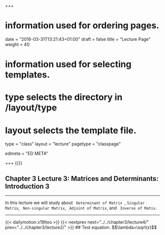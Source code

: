 +++
# information used for ordering pages.
date = "2016-03-31T13:21:43+01:00"
draft = false
title = "Lecture Page"
weight = 40

# information used for selecting templates.
# type selects the directory in /layout/type
# layout selects the template file.

type   = "class"
layout = "lecture"
pagetype = "classpage"





edmeta = "ED META"

+++
{{<credits ori="Maktab.pk" lec="Adil Mahmood" des="Qazi Rashid">}}

## Chapter 3 Lecture 3: Matrices and Determinants: Introduction 3
<hr>
<p class="lead">
In this lecture we will study about <code> Determinant of Matrix </code>,
<code>Singular Matrix</code>, <code> Non-singular Matrix</code>,
<code> Adjoint of Matrix</code>, and <code> Inverse of Matix</code>.
</p>
<hr>
{{< dailymotion x19ltoo >}}
{{< nextprev next="../../chapter3/lecture4/"     prev="../../chapter3/lecture2/"  >}}
## Test equation.
$$\lambda=\sqrt(x)$$
